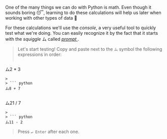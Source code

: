 One of the many things we can do with Python is math. Even though it sounds boring :sleeping:, learning to do these calculations will help us later when working with other types of data :star_struck:

For these calculations we'll use the _console_, a very useful tool to quickly test what we're doing. You can easily recognize it by the fact that it starts with the _squiggle_ ム called [ _prompt_ ](https://en.wikipedia.org/wiki/Command-line_interface#Command_prompt).

> Let's start testing! Copy and paste next to the `ム` symbol the following expressions in order:
>
> ``` python
ム2 * 3
```
>
> ``` python
ム8 + 7
```
>
> ``` python
ム21 / 7
```
>
> ``` python
ム11 - 2
```
> Press `↵ Enter` after each one.
